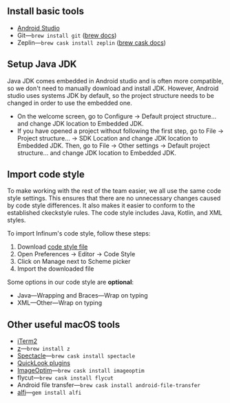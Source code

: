 ## Install basic tools

- [Android Studio](https://developer.android.com/studio/index.html)
- Git—`brew install git` ([brew docs](http://brew.sh/))
- Zeplin—`brew cask install zeplin` ([brew cask docs](https://caskroom.github.io/))

## Setup Java JDK

Java JDK comes embedded in Android studio and is often more compatible, so we don't need to manually download and install JDK. However, Android studio uses systems JDK by default, so the project structure needs to be changed in order to use the embedded one.

- On the welcome screen, go to Configure -> Default project structure... and change JDK location to Embedded JDK.
- If you have opened a project without following the first step, go to File -> Project structure... -> SDK Location and change JDK location to Embedded JDK. Then, go to File -> Other settings -> Default project structure... and change JDK location to Embedded JDK.

## Import code style

To make working with the rest of the team easier, we all use the same code style settings.
This ensures that there are no unnecessary changes caused by code style differences. It also makes it easier to conform to the established ckeckstyle rules. The code style includes Java, Kotlin, and XML styles.

To import Infinum's code style, follow these steps:

1. Download [code style file](https://github.com/infinum/android-handbook-private/blob/master/files/InfinumCodeStyle.xml)
2. Open Preferences -> Editor -> Code Style
3. Click on Manage next to Scheme picker
4. Import the downloaded file

Some options in our code style are **optional**:

- Java—Wrapping and Braces—Wrap on typing
- XML—Other—Wrap on typing

## Other useful macOS tools

- [iTerm2](http://iterm2.com/)
- [z](https://github.com/rupa/z/)—`brew install z`
- [Spectacle](https://www.spectacleapp.com/)—`brew cask install spectacle`
- [QuickLook plugins](https://github.com/sindresorhus/quick-look-plugins)
- [ImageOptim](https://imageoptim.com/mac)—`brew cask install imageoptim`
- flycut—`brew cask install flycut`
- Android file transfer—`brew cask install android-file-transfer`
- [alfi](https://github.com/cesarferreira/alfi)—`gem install alfi`
